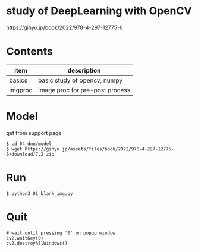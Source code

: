# study of DeepLearning with OpenCV

https://gihyo.jp/book/2022/978-4-297-12775-6

# Contents

| item | description |
| --- | --- |
| basics | basic study of opencv, numpy |
| imgproc | image proc for pre-post process |


# Model

get from support page.

```
$ cd 04_dnn/model
$ wget https://gihyo.jp/assets/files/book/2022/978-4-297-12775-6/download/7.2.zip
```


# Run
```
$ python3 01_blank_img.py
```

# Quit
```
# wait until pressing '0' on popup window
cv2.waitKey(0)
cv2.destroyAllWindows()
```
